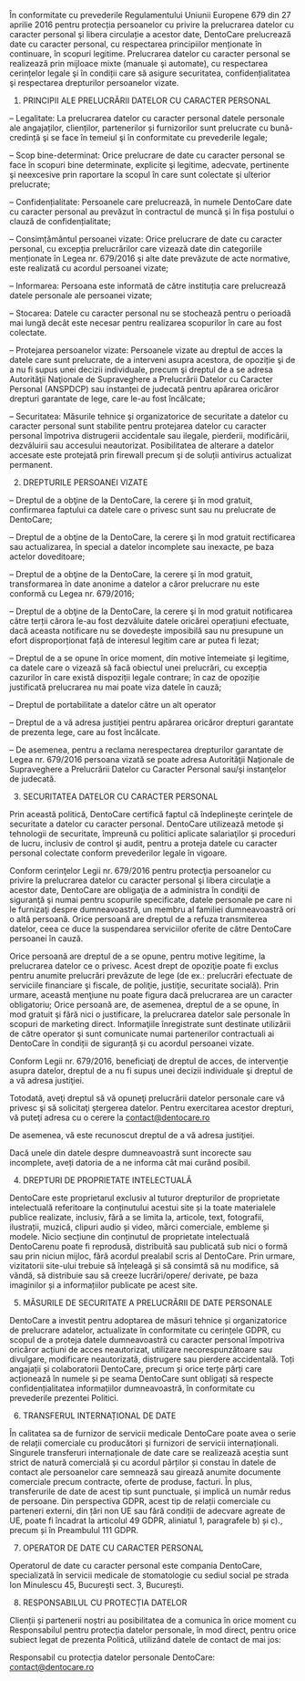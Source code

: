 În conformitate cu prevederile Regulamentului Uniunii Europene 679 din 27 aprilie 2016 pentru protecția persoanelor cu privire la prelucrarea datelor cu caracter personal şi libera circulație a acestor date, DentoCare prelucrează date cu caracter personal, cu respectarea principiilor menționate în continuare, în scopuri legitime. Prelucrarea datelor cu caracter personal se realizează prin mijloace mixte (manuale şi automate), cu respectarea cerințelor legale şi în condiții care să asigure securitatea, confidențialitatea şi respectarea drepturilor persoanelor vizate.

1. PRINCIPII ALE PRELUCRĂRII DATELOR CU CARACTER PERSONAL

– Legalitate: La prelucrarea datelor cu caracter personal datele personale ale angajaților, clienților, partenerilor și furnizorilor sunt prelucrate cu bună-credință şi se face în temeiul şi în conformitate cu prevederile legale;

– Scop bine-determinat: Orice prelucrare de date cu caracter personal se face în scopuri bine determinate, explicite şi legitime, adecvate, pertinente şi neexcesive prin raportare la scopul în care sunt colectate şi ulterior prelucrate;

– Confidențialitate: Persoanele care prelucrează, în numele DentoCare date cu caracter personal au prevăzut în contractul de muncă şi în fișa postului o clauză de confidențialitate;

– Consimțământul persoanei vizate: Orice prelucrare de date cu caracter personal, cu excepția prelucrărilor care vizează date din categoriile menționate în Legea nr. 679/2016 şi alte date prevăzute de acte normative, este realizată cu acordul persoanei vizate;

– Informarea: Persoana este informată de către instituția care prelucrează datele personale ale persoanei vizate;

– Stocarea: Datele cu caracter personal nu se stochează pentru o perioadă mai lungă decât este necesar pentru realizarea scopurilor în care au fost colectate.

– Protejarea persoanelor vizate: Persoanele vizate au dreptul de acces la datele care sunt prelucrate, de a interveni asupra acestora, de opoziție şi de a nu fi supus unei decizii individuale, precum şi dreptul de a se adresa Autorităţii Naţionale de Supraveghere a Prelucrării Datelor cu Caracter Personal (ANSPDCP) sau instanței de judecată pentru apărarea oricăror drepturi garantate de lege, care le-au fost încălcate;

– Securitatea: Măsurile tehnice şi organizatorice de securitate a datelor cu caracter personal sunt stabilite pentru protejarea datelor cu caracter personal împotriva distrugerii accidentale sau ilegale, pierderii, modificării, dezvăluirii sau accesului neautorizat. Posibilitatea de alterare a datelor accesate este protejată prin firewall precum şi de soluții antivirus actualizat permanent.

2. DREPTURILE PERSOANEI VIZATE

– Dreptul de a obţine de la DentoCare, la cerere şi în mod gratuit, confirmarea faptului ca datele care o privesc sunt sau nu prelucrate de DentoCare;

– Dreptul de a obţine de la DentoCare, la cerere şi în mod gratuit rectificarea sau actualizarea, în special a datelor incomplete sau inexacte, pe baza actelor doveditoare;

– Dreptul de a obţine de la DentoCare, la cerere şi în mod gratuit, transformarea în date anonime a datelor a căror prelucrare nu este conformă cu Legea nr. 679/2016;

– Dreptul de a obţine de la DentoCare, la cerere şi în mod gratuit notificarea către terții cărora le-au fost dezvăluite datele oricărei operațiuni efectuate, dacă aceasta notificare nu se dovedește imposibilă sau nu presupune un efort disproporționat față de interesul legitim care ar putea fi lezat;

– Dreptul de a se opune în orice moment, din motive întemeiate şi legitime, ca datele care o vizează să facă obiectul unei prelucrări, cu excepția cazurilor în care există dispoziții legale contrare; în caz de opoziție justificată prelucrarea nu mai poate viza datele în cauză;

– Dreptul de portabilitate a datelor către un alt operator

– Dreptul de a vă adresa justiţiei pentru apărarea oricăror drepturi garantate de prezenta lege, care au fost încălcate.

– De asemenea, pentru a reclama nerespectarea drepturilor garantate de Legea nr. 679/2016 persoana vizată se poate adresa Autorităţii Naţionale de Supraveghere a Prelucrării Datelor cu Caracter Personal sau/şi instanţelor de judecată.

3. SECURITATEA DATELOR CU CARACTER PERSONAL

Prin această politică, DentoCare certifică faptul că îndeplineşte cerinţele de securitate a datelor cu caracter personal. DentoCare utilizează metode şi tehnologii de securitate, împreună cu politici aplicate salariaţilor şi proceduri de lucru, inclusiv de control şi audit, pentru a proteja datele cu caracter personal colectate conform prevederilor legale în vigoare.

Conform cerinţelor Legii nr. 679/2016 pentru protecţia persoanelor cu privire la prelucrarea datelor cu caracter personal şi libera circulaţie a acestor date, DentoCare are obligaţia de a administra în condiţii de siguranţă şi numai pentru scopurile specificate, datele personale pe care ni le furnizaţi despre dumneavoastră, un membru al familiei dumneavoastră ori o altă persoană. Orice persoană are dreptul de a refuza transmiterea datelor, ceea ce duce la suspendarea serviciilor oferite de către DentoCare persoanei în cauză.

Orice persoană are dreptul de a se opune, pentru motive legitime, la prelucrarea datelor ce o privesc. Acest drept de opoziţie poate fi exclus pentru anumite prelucrări prevăzute de lege (de ex.: prelucrări efectuate de serviciile financiare şi fiscale, de poliţie, justiţie, securitate socială). Prin urmare, această menţiune nu poate figura dacă prelucrarea are un caracter obligatoriu; Orice persoană are, de asemenea, dreptul de a se opune, în mod gratuit şi fără nici o justificare, la prelucrarea datelor sale personale în scopuri de marketing direct. Informaţiile înregistrate sunt destinate utilizării de către operator şi sunt comunicate numai partenerilor contractuali ai DentoCare în condiții de siguranță și cu acordul persoanei vizate.

Conform Legii nr. 679/2016, beneficiaţi de dreptul de acces, de intervenţie asupra datelor, dreptul de a nu fi supus unei decizii individuale şi dreptul de a vă adresa justiţiei.

Totodată, aveţi dreptul să vă opuneţi prelucrării datelor personale care vă privesc şi să solicitaţi ştergerea datelor. Pentru exercitarea acestor drepturi, vă puteţi adresa cu o cerere la contact@dentocare.ro

De asemenea, vă este recunoscut dreptul de a vă adresa justiţiei.

Dacă unele din datele despre dumneavoastră sunt incorecte sau incomplete, aveți datoria de a ne informa cât mai curând posibil.

4. DREPTURI DE PROPRIETATE INTELECTUALĂ

DentoCare este proprietarul exclusiv al tuturor drepturilor de proprietate intelectuală referitoare la conținutului acestui site și la toate materialele publice realizate, inclusiv, fără a se limita la, articole, text, fotografii, ilustrații, muzică, clipuri audio și video, mărci comerciale, embleme și modele. Nicio secțiune din conținutul de proprietate intelectuală DentoCarenu poate fi reprodusă, distribuită sau publicată sub nici o formă sau prin niciun mijloc, fără acordul prealabil scris al DentoCare. Prin urmare, vizitatorii site-ului trebuie să înțeleagă și să consimtă să nu modifice, să vândă, să distribuie sau să creeze lucrări/opere/ derivate, pe baza imaginilor și a informațiilor publicate pe acest site.

5. MĂSURILE DE SECURITATE A PRELUCRĂRII DE DATE PERSONALE

DentoCare a investit pentru adoptarea de măsuri tehnice și organizatorice de prelucrare adatelor, actualizate în conformitate cu cerințele GDPR, cu scopul de a proteja datele dumneavoastră cu caracter personal împotriva oricăror acțiuni de acces neautorizat, utilizare necorespunzătoare sau divulgare, modificare neautorizată, distrugere sau pierdere accidentală. Toți angajații și colaboratorii DentoCare, precum și orice terțe părți care acționează în numele și pe seama DentoCare sunt obligați să respecte confidențialitatea informațiilor dumneavoastră, în conformitate cu prevederile prezentei Politici.

6. TRANSFERUL INTERNAȚIONAL DE DATE

În calitatea sa de furnizor de servicii medicale DentoCare poate avea o serie de relații comerciale cu producători și furnizori de servicii internaționali. Singurele transferuri internaționale de date care se realizează aceștia sunt strict de natură comercială și cu acordul părților și constau în datele de contact ale persoanelor care semnează sau girează anumite documente comerciale precum contracte, oferte de produse, facturi. În plus, transferurile de date de acest tip sunt punctuale, și implică un număr redus de persoane. Din perspectiva GDPR, acest tip de relații comerciale cu parteneri externi, din țări non UE sau fără condiții de adecvare agreate de UE, poate fi încadrat la articolul 49 GDPR, aliniatul 1, paragrafele b) și c)., precum și în Preambulul 111 GDPR.

7. OPERATOR DE DATE CU CARACTER PERSONAL

Operatorul de date cu caracter personal este compania DentoCare, specializată în servicii medicale de stomatologie cu sediul social pe strada Ion Minulescu 45, Bucureşti sect. 3, București.

8. RESPONSABILUL CU PROTECȚIA DATELOR

Clienții și partenerii noștri au posibilitatea de a comunica în orice moment cu Responsabilul pentru protecția datelor personale, în mod direct, pentru orice subiect legat de prezenta Politică, utilizând datele de contact de mai jos:

Responsabil cu protecția datelor personale DentoCare: contact@dentocare.ro